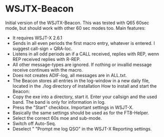 # WSJTX-Beacon

Initial version of the WSJTX-Beacon.
This was tested with Q65 60sec mode, but should work with other 60 sec modes too.
Main features:
- It requires WSJT-X 2.6.1
- Sends in all even periods the first macro entry, whatever is entered. I suggest call-sign + QRA-loc.
- Listens in all odd periods an if a CALL received, replies with REP, wenn REP received replies with R-REP.
- All other message-types are ignored.  If nothing or invallid message receive continues with the macro.
- Does not creates ADIF-log, all messages are in ALL.txt.
- The Beacon stores all entries in the log-window in a new daily file, located in the ./log directory of installation
How to install and start the Beacon:
- Copy the exe into a directory, start it.  Enter your callsign and the used band. The band is only for information in log.
- Press the "Start" checkbox.
Important settings in WSJT-X.
- Basically the same settings should be used as for the FT8-Helper.
- Select the correct 60s moe and sub-mode.
- Switch off Auto-Seq.
- Deselect " "Prompt me log QSO" in the WSJT-X Reporting settings.

